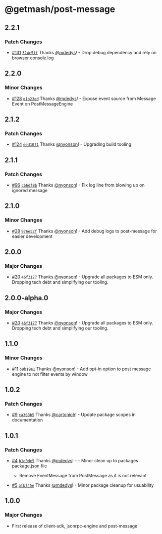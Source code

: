# @getmash/post-message

## 2.2.1

### Patch Changes

- [#131](https://github.com/getmash/mash-js/pull/131) [`324c5ff`](https://github.com/getmash/mash-js/commit/324c5ff7ac81865447025fd27c2e922b9ab18c9c) Thanks [@mdedys](https://github.com/mdedys)! - Drop debug dependency and rely on browser console.log

## 2.2.0

### Minor Changes

- [#128](https://github.com/getmash/mash-js/pull/128) [`e1b23ed`](https://github.com/getmash/mash-js/commit/e1b23ed1cd3bf065bfa608ee38b3df160f007b26) Thanks [@mdedys](https://github.com/mdedys)! - Expose event source from Message Event on PostMessageEngine

## 2.1.2

### Patch Changes

- [#124](https://github.com/getmash/mash-js/pull/124) [`eed10f1`](https://github.com/getmash/mash-js/commit/eed10f129b2a72b29f6155787a60bd8b0f267565) Thanks [@nyonson](https://github.com/nyonson)! - Upgrading build tooling

## 2.1.1

### Patch Changes

- [#96](https://github.com/getmash/mash-js/pull/96) [`cb6df8b`](https://github.com/getmash/mash-js/commit/cb6df8bcda220d6c81256b4d0f8e1bb8383c7edc) Thanks [@nyonson](https://github.com/nyonson)! - Fix log line from blowing up on ignored message

## 2.1.0

### Minor Changes

- [#28](https://github.com/getmash/mash-js/pull/28) [`976e52f`](https://github.com/getmash/mash-js/commit/976e52f0a078c442d258a018b70fe03032671976) Thanks [@nyonson](https://github.com/nyonson)! - Add debug logs to post-message for easier development

## 2.0.0

### Major Changes

- [#20](https://github.com/getmash/mash-js/pull/20) [`46f3177`](https://github.com/getmash/mash-js/commit/46f3177fde43f265ddb41aeb9daad3b19ecc6aa7) Thanks [@nyonson](https://github.com/nyonson)! - Upgrade all packages to ESM only. Dropping tech debt and simplifying our tooling.

## 2.0.0-alpha.0

### Major Changes

- [#20](https://github.com/getmash/mash-js/pull/20) [`46f3177`](https://github.com/getmash/mash-js/commit/46f3177fde43f265ddb41aeb9daad3b19ecc6aa7) Thanks [@nyonson](https://github.com/nyonson)! - Upgrade all packages to ESM only. Dropping tech debt and simplifying our tooling.

## 1.1.0

### Minor Changes

- [#11](https://github.com/getmash/mash-js/pull/11) [`b9b19e1`](https://github.com/getmash/mash-js/commit/b9b19e1b3c67463a508cb531a01ecc5ebad826df) Thanks [@nyonson](https://github.com/nyonson)! - Add opt-in option to post message engine to not filter events by window

## 1.0.2

### Patch Changes

- [#9](https://github.com/getmash/mash-js/pull/9) [`ca363b5`](https://github.com/getmash/mash-js/commit/ca363b50d3df10fe049b46689a5cf33b0b4f5517) Thanks [@cartonioh](https://github.com/cartonioh)! - Update package scopes in documentation

## 1.0.1

### Patch Changes

- [#4](https://github.com/getmash/mash-js/pull/4) [`b1d0de5`](https://github.com/getmash/mash-js/commit/b1d0de5c384ab0ad7fb804b55f3da9a685361d57) Thanks [@mdedys](https://github.com/mdedys)! - - Minor clean up to packages package.json file

  - Remove EventMessage from PostMessage as it is not relevant

- [#5](https://github.com/getmash/mash-js/pull/5) [`bfbf45e`](https://github.com/getmash/mash-js/commit/bfbf45e77ed6b329ef80d77e65a2a2cd6957e752) Thanks [@mdedys](https://github.com/mdedys)! - Minor package cleanup for usuability

## 1.0.0

### Major Changes

- First release of client-sdk, jsonrpc-engine and post-message
